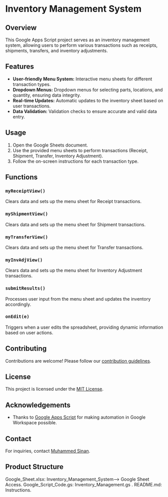 # Inventory Management System

## Overview
This Google Apps Script project serves as an inventory management system, allowing users to perform various transactions such as receipts, shipments, transfers, and inventory adjustments.

## Features
- **User-friendly Menu System:** Interactive menu sheets for different transaction types.
- **Dropdown Menus:** Dropdown menus for selecting parts, locations, and quantity, ensuring data integrity.
- **Real-time Updates:** Automatic updates to the inventory sheet based on user transactions.
- **Data Validation:** Validation checks to ensure accurate and valid data entry.

## Usage
1. Open the Google Sheets document.
2. Use the provided menu sheets to perform transactions (Receipt, Shipment, Transfer, Inventory Adjustment).
3. Follow the on-screen instructions for each transaction type.

## Functions

### `myReceiptView()`
Clears data and sets up the menu sheet for Receipt transactions.

### `myShipmentView()`
Clears data and sets up the menu sheet for Shipment transactions.

### `myTransferView()`
Clears data and sets up the menu sheet for Transfer transactions.

### `myInvAdjView()`
Clears data and sets up the menu sheet for Inventory Adjustment transactions.

### `submitResults()`
Processes user input from the menu sheet and updates the inventory accordingly.

### `onEdit(e)`
Triggers when a user edits the spreadsheet, providing dynamic information based on user actions.

## Contributing
Contributions are welcome! Please follow our [contribution guidelines](CONTRIBUTING.md).

## License
This project is licensed under the [MIT License](LICENSE).

## Acknowledgements
- Thanks to [Google Apps Script](https://developers.google.com/apps-script) for making automation in Google Workspace possible.

## Contact
For inquiries, contact [Muhammed Sinan](mailto:muhammedsinan203@gmail.com).

## Product Structure
Google_Sheet.xlsx: Inventory_Management_System--> Google Sheet Access.
Google_Script_Code.gs: Inventory_Management.gs .
README.md: Instructions.
